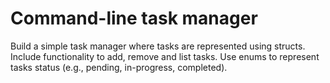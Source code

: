 # Command-line task manager

Build a simple task manager where tasks are represented using structs. Include functionality to add, remove and list tasks. Use enums to represent tasks status (e.g., pending, in-progress, completed).